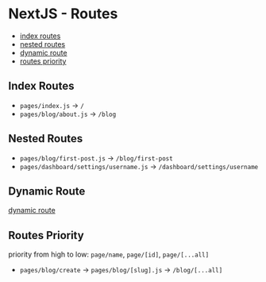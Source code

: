 # NextJS - Routes

* [index routes](#index-routes)
* [nested routes](#nested-routes)
* [dynamic route](#dynamic-route)
* [routes priority](#routes-priority)

## Index Routes

- `pages/index.js` $\rightarrow$ `/`
- `pages/blog/about.js` $\rightarrow$ `/blog`

## Nested Routes

- `pages/blog/first-post.js` $\rightarrow$ `/blog/first-post`
- `pages/dashboard/settings/username.js` $\rightarrow$ `/dashboard/settings/username`

## Dynamic Route

[dynamic route](nextjs-dynamic-route.md)

## Routes Priority

priority from high to low: `page/name`, `page/[id]`, `page/[...all]`

- `pages/blog/create` $\rightarrow$ `pages/blog/[slug].js` $\rightarrow$ `/blog/[...all]`

